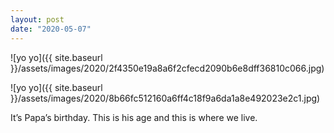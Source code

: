 ```yaml
---
layout: post
date: "2020-05-07"
---
```


![yo yo]({{ site.baseurl }}/assets/images/2020/2f4350e19a8a6f2cfecd2090b6e8dff36810c066.jpg)

![yo yo]({{ site.baseurl }}/assets/images/2020/8b66fc512160a6ff4c18f9a6da1a8e492023e2c1.jpg)

It’s Papa’s birthday. This is his age and this is where we live.
